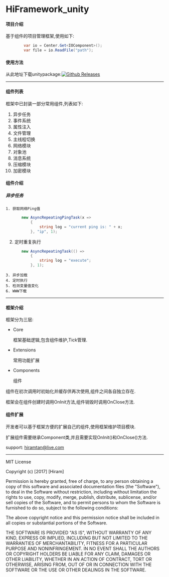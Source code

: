 # HiFramework_unity

#### 项目介绍
基于组件的项目管理框架,使用如下:
```csharp
        var io = Center.Get<IOComponent>();
        var file = io.ReadFile("path");
```


#### 使用方法

从此地址下载unitypackage:[![Github Releases](https://img.shields.io/github/downloads/atom/atom/total.svg)](https://github.com/hiramtan/HiFramework_unity/releases) 

-----

#### 组件列表
框架中已封装一部分常用组件,列表如下:

1. 异步任务   
2. 事件系统
3. 属性注入
4. 文件管理
5. 主线程切换
6. 网络模块
7. 对象池
8. 消息系统
9. 压缩模块
10. 加密模块

#### 组件介绍
##### 异步任务
    1. 获取网络Ping值

 ``` csharp
        new AsyncRepeatingPingTask(x =>
            {
                string log = "current ping is: " + x;
            }, "ip", 1);
 ```
    2. 定时重复执行
 ```csharp
        new AsyncRepeatingTask(() =>
            {
                string log = "execute";
            }, 1);
 ```
    3. 异步加载
    4. 定时执行
    5. 检测变量值变化
    6. WWW下载
----

#### 框架介绍


框架分为三层:
- Core
 
    框架基础逻辑,包含组件维护,Tick管理.
- Extensions
 
    常用功能扩展
- Components

    组件
    
组件在初次调用时初始化并缓存供再次使用,组件之间各自独立存在.

框架会在组件创建时调用OnInit方法,组件销毁时调用OnClose方法.

#### 组件扩展
开发者可以基于框架方便的扩展自己的组件,使用框架维护项目模块.

扩展组件需要继承Component类,并且需要实现OnInit()和OnClose()方法.

support: hiramtan@live.com


***********

MIT License

Copyright (c) [2017] [Hiram]

Permission is hereby granted, free of charge, to any person obtaining a copy
of this software and associated documentation files (the "Software"), to deal
in the Software without restriction, including without limitation the rights
to use, copy, modify, merge, publish, distribute, sublicense, and/or sell
copies of the Software, and to permit persons to whom the Software is
furnished to do so, subject to the following conditions:

The above copyright notice and this permission notice shall be included in all
copies or substantial portions of the Software.

THE SOFTWARE IS PROVIDED "AS IS", WITHOUT WARRANTY OF ANY KIND, EXPRESS OR
IMPLIED, INCLUDING BUT NOT LIMITED TO THE WARRANTIES OF MERCHANTABILITY,
FITNESS FOR A PARTICULAR PURPOSE AND NONINFRINGEMENT. IN NO EVENT SHALL THE
AUTHORS OR COPYRIGHT HOLDERS BE LIABLE FOR ANY CLAIM, DAMAGES OR OTHER
LIABILITY, WHETHER IN AN ACTION OF CONTRACT, TORT OR OTHERWISE, ARISING FROM,
OUT OF OR IN CONNECTION WITH THE SOFTWARE OR THE USE OR OTHER DEALINGS IN THE
SOFTWARE.
